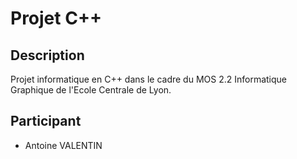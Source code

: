 # Projet C++

## Description

Projet informatique en C++ dans le cadre du MOS 2.2 Informatique Graphique de l'Ecole Centrale de Lyon. 


## Participant

- Antoine VALENTIN
